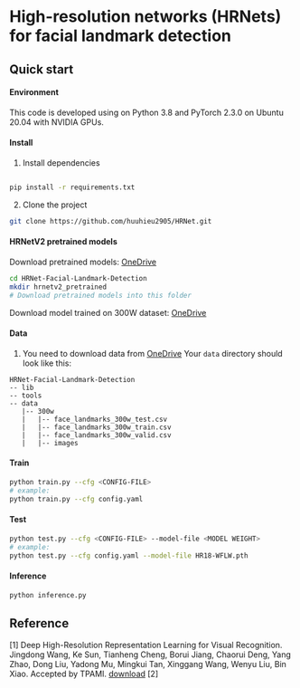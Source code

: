 # High-resolution networks (HRNets) for facial landmark detection

## Quick start
#### Environment
This code is developed using on Python 3.8 and PyTorch 2.3.0 on Ubuntu 20.04 with NVIDIA GPUs. 

#### Install
1. Install dependencies
````bash

pip install -r requirements.txt
````
2. Clone the project
````bash 
git clone https://github.com/huuhieu2905/HRNet.git
````

#### HRNetV2 pretrained models
Download pretrained models: [OneDrive](https://onedrive.live.com/?authkey=%21AMkPimlmClRvmpw&id=F7FD0B7F26543CEB%21112&cid=F7FD0B7F26543CEB&parId=root&parQt=sharedby&o=OneUp)

```bash
cd HRNet-Facial-Landmark-Detection
mkdir hrnetv2_pretrained
# Download pretrained models into this folder
```
Download model trained on 300W dataset: [OneDrive](https://onedrive.live.com/?authkey=%21AILmza1XU%2D4WhnQ&id=735C9ADA5267A325%21121&cid=735C9ADA5267A325&parId=root&parQt=sharedby&o=OneUp)

#### Data

1. You need to download data from [OneDrive](https://husteduvn-my.sharepoint.com/:u:/g/personal/hieu_nh215577_sis_hust_edu_vn/EZIcld4MRKROqEg8-Jg029kBWmoDRCPTJSZLXIDjQT3NqQ?e=BCF5er)
Your `data` directory should look like this:

````
HRNet-Facial-Landmark-Detection
-- lib
-- tools
-- data
   |-- 300w
   |   |-- face_landmarks_300w_test.csv
   |   |-- face_landmarks_300w_train.csv
   |   |-- face_landmarks_300w_valid.csv
   |   |-- images

````

#### Train
````bash
python train.py --cfg <CONFIG-FILE>
# example:
python train.py --cfg config.yaml
````

#### Test
````bash
python test.py --cfg <CONFIG-FILE> --model-file <MODEL WEIGHT> 
# example:
python test.py --cfg config.yaml --model-file HR18-WFLW.pth
````
#### Inference
````bash
python inference.py
````

## Reference
[1] Deep High-Resolution Representation Learning for Visual Recognition. Jingdong Wang, Ke Sun, Tianheng Cheng, 
    Borui Jiang, Chaorui Deng, Yang Zhao, Dong Liu, Yadong Mu, Mingkui Tan, Xinggang Wang, Wenyu Liu, Bin Xiao. Accepted by TPAMI.  [download](https://arxiv.org/pdf/1908.07919.pdf)
[2]
